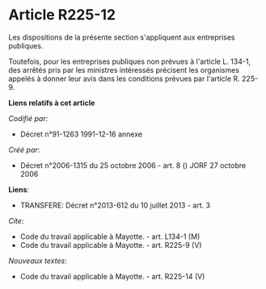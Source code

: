 # Article R225-12

Les dispositions de la présente section s'appliquent aux entreprises publiques.

Toutefois, pour les entreprises publiques non prévues à l'article L. 134-1, des arrêtés pris par les ministres intéressés
précisent les organismes appelés à donner leur avis dans les conditions prévues par l'article R. 225-9.

**Liens relatifs à cet article**

_Codifié par_:

  - Décret n°91-1263 1991-12-16 annexe

_Créé par_:

  - Décret n°2006-1315 du 25 octobre 2006 - art. 8 () JORF 27 octobre 2006

**Liens**:

  - TRANSFERE: Décret n°2013-612 du 10 juillet 2013 - art. 3

_Cite_:

  - Code du travail applicable à Mayotte. - art. L134-1 (M)
  - Code du travail applicable à Mayotte. - art. R225-9 (V)

_Nouveaux textes_:

  - Code du travail applicable à Mayotte. - art. R225-14 (V)
